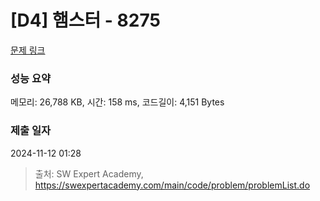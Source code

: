 # [D4] 햄스터 - 8275 

[문제 링크](https://swexpertacademy.com/main/code/problem/problemDetail.do?contestProbId=AWxQ310aOlQDFAWL) 

### 성능 요약

메모리: 26,788 KB, 시간: 158 ms, 코드길이: 4,151 Bytes

### 제출 일자

2024-11-12 01:28



> 출처: SW Expert Academy, https://swexpertacademy.com/main/code/problem/problemList.do